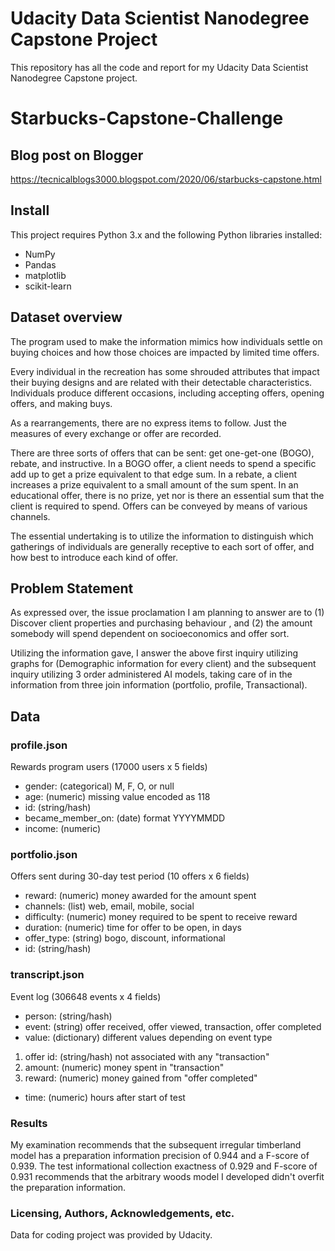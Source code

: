 # Udacity Data Scientist Nanodegree Capstone Project
This repository has all the code and report for my Udacity Data Scientist Nanodegree Capstone project.
# Starbucks-Capstone-Challenge

## Blog post on Blogger
https://tecnicalblogs3000.blogspot.com/2020/06/starbucks-capstone.html

## Install
This project requires Python 3.x and the following Python libraries installed:

- NumPy
- Pandas
- matplotlib
- scikit-learn
## Dataset overview
The program used to make the information mimics how individuals settle on buying choices and how those choices are impacted by limited time offers. 

Every individual in the recreation has some shrouded attributes that impact their buying designs and are related with their detectable characteristics. Individuals produce different occasions, including accepting offers, opening offers, and making buys. 

As a rearrangements, there are no express items to follow. Just the measures of every exchange or offer are recorded. 

There are three sorts of offers that can be sent: get one-get-one (BOGO), rebate, and instructive. In a BOGO offer, a client needs to spend a specific add up to get a prize equivalent to that edge sum. In a rebate, a client increases a prize equivalent to a small amount of the sum spent. In an educational offer, there is no prize, yet nor is there an essential sum that the client is required to spend. Offers can be conveyed by means of various channels. 

The essential undertaking is to utilize the information to distinguish which gatherings of individuals are generally receptive to each sort of offer, and how best to introduce each kind of offer.

## Problem Statement
As expressed over, the issue proclamation I am planning to answer are to (1) Discover client properties and purchasing behaviour , and (2) the amount somebody will spend dependent on socioeconomics and offer sort. 

Utilizing the information gave, I answer the above first inquiry utilizing graphs for (Demographic information for every client) and the subsequent inquiry utilizing 3 order administered AI models, taking care of in the information from three join information (portfolio, profile, Transactional).

## Data 
### profile.json
Rewards program users (17000 users x 5 fields)
- gender: (categorical) M, F, O, or null
- age: (numeric) missing value encoded as 118
- id: (string/hash)
- became_member_on: (date) format YYYYMMDD
- income: (numeric)

### portfolio.json
Offers sent during 30-day test period (10 offers x 6 fields)
- reward: (numeric) money awarded for the amount spent
- channels: (list) web, email, mobile, social
- difficulty: (numeric) money required to be spent to receive reward
- duration: (numeric) time for offer to be open, in days
- offer_type: (string) bogo, discount, informational
- id: (string/hash)
### transcript.json
Event log (306648 events x 4 fields)
- person: (string/hash)
- event: (string) offer received, offer viewed, transaction, offer completed
- value: (dictionary) different values depending on event type
1. offer id: (string/hash) not associated with any "transaction"
2. amount: (numeric) money spent in "transaction"
3. reward: (numeric) money gained from "offer completed"
- time: (numeric) hours after start of test

### Results
My examination recommends that the subsequent irregular timberland model has a preparation information precision of 0.944 and a F-score of 0.939. The test informational collection exactness of 0.929 and F-score of 0.931 recommends that the arbitrary woods model I developed didn't overfit the preparation information.

### Licensing, Authors, Acknowledgements, etc.
Data for coding project was provided by Udacity.
